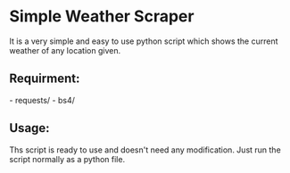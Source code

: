 <h1>Simple Weather Scraper</h1>

It is a very simple and easy to use python script which shows the current weather of any location given.

<h2>Requirment: </h2>
- requests/
- bs4/

<h2>Usage: </h2>
Ths script is ready to use and doesn't need any modification.
Just run the script normally as a python file.

